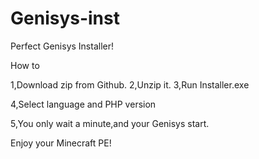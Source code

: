 # Genisys-inst
Perfect Genisys Installer!

How to

1,Download zip from Github.
2,Unzip it.
3,Run Installer.exe

4,Select language and PHP version

5,You only wait a minute,and your Genisys start.

Enjoy your Minecraft PE!
